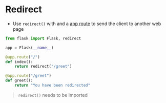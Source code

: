 # Redirect

- Use `redirect()` with and a [app route](routes.md) to send the client to another web page

```python
from flask import Flask, redirect

app = Flask(__name__)

@app.route("/")
def index():
	return redirect("/greet")

@app.route("/greet")
def greet():
	return "You have been redirected"
```

> `redirect()` needs to be imported
